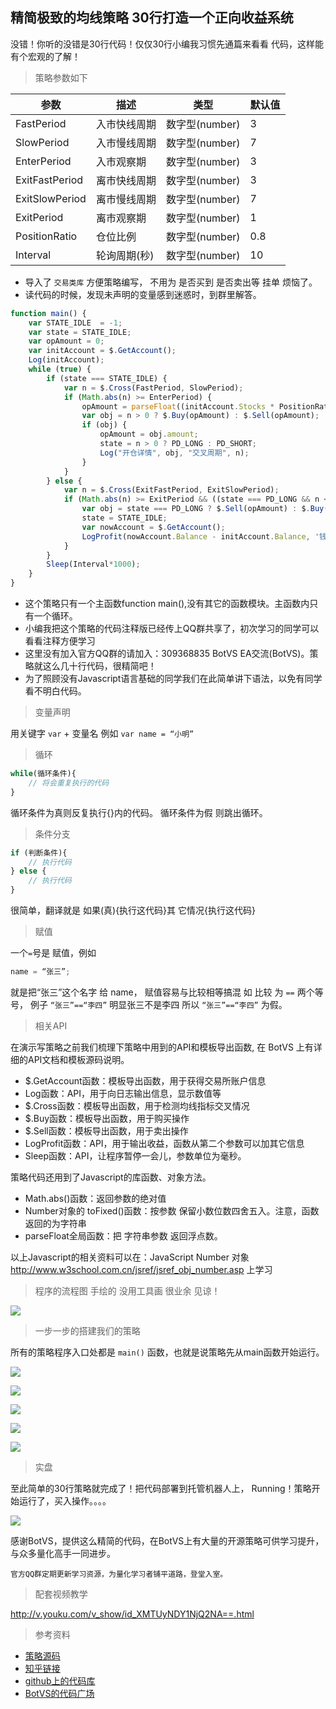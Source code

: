 
## 精简极致的均线策略 30行打造一个正向收益系统

没错！你听的没错是30行代码！仅仅30行小编我习惯先通篇来看看 代码，这样能有个宏观的了解！

> 策略参数如下


| 参数 | 描述 | 类型 | 默认值 |
| - | - | - | - |
|FastPeriod|入市快线周期| 数字型(number)|3 |
|SlowPeriod|入市慢线周期|数字型(number)|7|
|EnterPeriod|入市观察期|数字型(number)|3|
|ExitFastPeriod|离市快线周期|数字型(number)|3|
|ExitSlowPeriod|离市慢线周期|数字型(number)|7|
|ExitPeriod|离市观察期|数字型(number)|1|
|PositionRatio|仓位比例|数字型(number)|0.8|
|Interval|轮询周期(秒)|数字型(number)|10|


- 导入了 `交易类库`  方便策略编写，  不用为 是否买到  是否卖出等 挂单 烦恼了。
- 读代码的时候，发现未声明的变量感到迷惑时，到群里解答。


```javascript
function main() {
    var STATE_IDLE  = -1;
    var state = STATE_IDLE;
    var opAmount = 0;
    var initAccount = $.GetAccount();
    Log(initAccount);
    while (true) {
        if (state === STATE_IDLE) {
            var n = $.Cross(FastPeriod, SlowPeriod);
            if (Math.abs(n) >= EnterPeriod) {
                opAmount = parseFloat((initAccount.Stocks * PositionRatio).toFixed(3));
                var obj = n > 0 ? $.Buy(opAmount) : $.Sell(opAmount);
                if (obj) {
                    opAmount = obj.amount;
                    state = n > 0 ? PD_LONG : PD_SHORT;
                    Log("开仓详情", obj, "交叉周期", n);
                }
            }
        } else {
            var n = $.Cross(ExitFastPeriod, ExitSlowPeriod);
            if (Math.abs(n) >= ExitPeriod && ((state === PD_LONG && n < 0) || (state === PD_SHORT && n > 0))) {
                var obj = state === PD_LONG ? $.Sell(opAmount) : $.Buy(opAmount);
                state = STATE_IDLE;
                var nowAccount = $.GetAccount();
                LogProfit(nowAccount.Balance - initAccount.Balance, '钱:', nowAccount.Balance, '币:', nowAccount.Stocks, '平仓详情:', obj, "交叉周期", n);
            }
        }
        Sleep(Interval*1000);
    }
}
```

- 这个策略只有一个主函数function main(),没有其它的函数模块。主函数内只有一个循环。
- 小编我把这个策略的代码注释版已经传上QQ群共享了，初次学习的同学可以看看注释方便学习
- 这里没有加入官方QQ群的请加入：309368835    BotVS EA交流(BotVS)。策略就这么几十行代码，很精简吧！
- 为了照顾没有Javascript语言基础的同学我们在此简单讲下语法，以免有同学看不明白代码。


> 变量声明

 用关键字 `var` + 变量名 例如 `var name = “小明”`
 
> 循环

```javascript
while(循环条件){
    // 将会重复执行的代码
}
```

循环条件为真则反复执行{}内的代码。 循环条件为假  则跳出循环。

> 条件分支

```javascript
if (判断条件){
    // 执行代码
} else {
    // 执行代码
}
```

很简单，翻译就是     如果(真){执行这代码}其      它情况{执行这代码}
	
> 赋值
  
一个`=`号是 赋值，例如

```javascript
name = “张三”;
```

就是把“张三”这个名字 给 name，  赋值容易与比较相等搞混
如 比较 为 `==` 两个等号，
例子 `“张三”==“李四”` 明显张三不是李四 所以 `“张三”==“李四”`  为假。

> 相关API

在演示写策略之前我们梳理下策略中用到的API和模板导出函数, 在 BotVS 上有详细的API文档和模板源码说明。

- $.GetAccount函数：模板导出函数，用于获得交易所账户信息
- Log函数：API，用于向日志输出信息，显示数值等
- $.Cross函数：模板导出函数，用于检测均线指标交叉情况
- $.Buy函数：模板导出函数，用于购买操作
- $.Sell函数：模板导出函数，用于卖出操作
- LogProfit函数：API，用于输出收益，函数从第二个参数可以加其它信息
- Sleep函数：API，让程序暂停一会儿，参数单位为毫秒。

策略代码还用到了Javascript的库函数、对象方法。

- Math.abs()函数：返回参数的绝对值
- Number对象的 toFixed()函数：按参数 保留小数位数四舍五入。注意，函数返回的为字符串
- parseFloat全局函数：把  字符串参数 返回浮点数。

以上Javascript的相关资料可以在：JavaScript Number 对象 http://www.w3school.com.cn/jsref/jsref_obj_number.asp  上学习

> 程序的流程图 手绘的 没用工具画 很业余 见谅！

![](https://dn-filebox.qbox.me/bc794e735dc215d2f4595a70172a60bbb41c50a4.jpg)

> 一步一步的搭建我们的策略

所有的策略程序入口处都是 `main()` 函数，也就是说策略先从main函数开始运行。

![](https://dn-filebox.qbox.me/35d08389ca1c1e9680f72ec1213d5d23d4929e9d.png)
 
![](https://dn-filebox.qbox.me/3eb50aa477765a880b5e5cd945b7b4277f528936.png)

![](https://dn-filebox.qbox.me/01cb700a46d5d1cd568ed247f02401e1baf07023.png)
 
![](https://dn-filebox.qbox.me/819208533635f7e63f351f370eb818c645ad63a2.png)

![](https://dn-filebox.qbox.me/70da4f3b6a7de3e1adc70780c47ff3404367bf0c.png)

> 实盘

至此简单的30行策略就完成了！把代码部署到托管机器人上，
Running！策略开始运行了，买入操作。。。。

 ![](https://dn-filebox.qbox.me/921b166b3ec492ec8e752a4c642274ae06354ca9.png)

感谢BotVS，提供这么精简的代码，在BotVS上有大量的开源策略可供学习提升，与众多量化高手一同进步。

`官方QQ群定期更新学习资源，为量化学习者铺平道路，登堂入室。`

> 配套视频教学

http://v.youku.com/v_show/id_XMTUyNDY1NjQ2NA==.html

> 参考资料

- [策略源码](https://www.botvs.com/strategy/12348)
- [知乎链接](http://zhuanlan.zhihu.com/p/20707339)
- [github上的代码库](https://github.com/zeropool/botvs)
- [BotVS的代码广场](https://www.botvs.com/square)